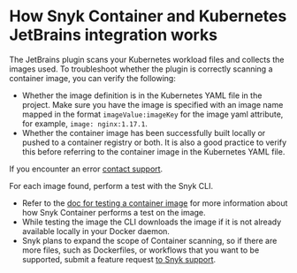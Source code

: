# How Snyk Container and Kubernetes JetBrains integration works

The JetBrains plugin scans your Kubernetes workload files and collects the images used. To troubleshoot whether the plugin is correctly scanning a container image, you can verify the following:

* Whether the image definition is in the Kubernetes YAML file in the project. Make sure you have the image is specified with an image name mapped in the format `imageValue:imageKey` for the image yaml attribute, for example, `image: nginx:1.17.1`.
* Whether the container image has been successfully built locally or pushed to a container registry or both. It is also a good practice to verify this before referring to the container image in the Kubernetes YAML file.

If you encounter an error [contact support](https://snyk.zendesk.com/agent/dashboard).

For each image found, perform a test with the Snyk CLI.

* Refer to the [doc for testing a container image](https://docs.snyk.io/products/snyk-container/snyk-cli-for-container-security#testing-an-image) for more information about how Snyk Container performs a test on the image.
* While testing the image the CLI downloads the image if it is not already available locally in your Docker daemon.
* Snyk plans to expand the scope of Container scanning, so if there are more files, such as  Dockerfiles, or workflows that you want to be supported, submit a feature request [to Snyk support](https://support.snyk.io/hc/en-us/requests/new).
